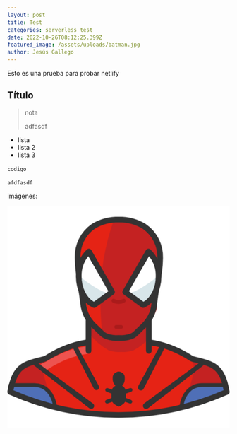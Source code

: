 ```yaml
---
layout: post
title: Test
categories: serverless test
date: 2022-10-26T08:12:25.399Z
featured_image: /assets/uploads/batman.jpg
author: Jesús Gallego
---
```

E﻿sto es una prueba para probar netlify

## T﻿ítulo

> n﻿ota
>
> a﻿dfasdf

* l﻿ista
* l﻿ista 2
* l﻿ista 3

`c﻿odigo`

`a﻿fdfasdf`

imágenes:

![](/assets/uploads/spiderman.png)